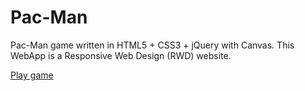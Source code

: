 # Pac-Man
Pac-Man game written in HTML5 + CSS3 + jQuery with Canvas. This WebApp is a Responsive Web Design (RWD) website.

<a href="https://mbeganovic3.github.io/pacman/">Play game</a>
